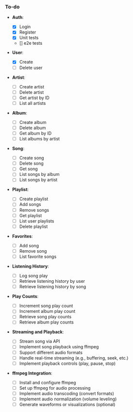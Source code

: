 ### **To-do**

- **Auth**:

  - [x] Login
  - [x] Register
  - [x] Unit tests
  - [] e2e tests

- **User**:

  - [x] Create
  - [ ] Delete user

- **Artist**:

  - [ ] Create artist
  - [ ] Delete artist
  - [ ] Get artist by ID
  - [ ] List all artists

- **Album**:

  - [ ] Create album
  - [ ] Delete album
  - [ ] Get album by ID
  - [ ] List albums by artist

- **Song**:

  - [ ] Create song
  - [ ] Delete song
  - [ ] Get song
  - [ ] List songs by album
  - [ ] List songs by artist

- **Playlist**:

  - [ ] Create playlist
  - [ ] Add songs
  - [ ] Remove songs
  - [ ] Get playlist
  - [ ] List user playlists
  - [ ] Delete playlist

- **Favorites**:

  - [ ] Add song
  - [ ] Remove song
  - [ ] List favorite songs

- **Listening History**:

  - [ ] Log song play
  - [ ] Retrieve listening history by user
  - [ ] Retrieve listening history by song

- **Play Counts**:

  - [ ] Increment song play count
  - [ ] Increment album play count
  - [ ] Retrieve song play counts
  - [ ] Retrieve album play counts

- **Streaming and Playback**:

  - [ ] Stream song via API
  - [ ] Implement song playback using ffmpeg
  - [ ] Support different audio formats
  - [ ] Handle real-time streaming (e.g., buffering, seek, etc.)
  - [ ] Implement playback controls (play, pause, stop)

- **ffmpeg Integration**:

  - [ ] Install and configure ffmpeg
  - [ ] Set up ffmpeg for audio processing
  - [ ] Implement audio transcoding (convert formats)
  - [ ] Implement audio normalization (volume leveling)
  - [ ] Generate waveforms or visualizations (optional)
